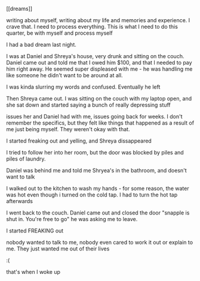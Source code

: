 [[dreams]]

writing about myself, writing about my life and memories and experience. I crave that. I need to process everything. This is what I need to do this quarter, be with myself and process myself

I had a bad dream last night.

I was at Daniel and Shreya's house, very drunk and sitting on the couch. Daniel came out and told me that I owed him $100, and that I needed to pay him right away. He seemed super displeased with me - he was handling me like someone he didn't want to be around at all.

I was kinda slurring my words and confused. Eventually he left

Then Shreya came out. I was sitting on the couch with my laptop open, and she sat down and started saying a bunch of really depressing stuff

issues her and Daniel had with me, issues going back for weeks. I don't remember the specifics, but they felt like things that happened as a result of me just being myself. They weren't okay with that.

I started freaking out and yelling, and Shreya dissappeared

I tried to follow her into her room, but the door was blocked by piles and piles of laundry.

Daniel was behind me and told me Shryea's in the bathroom, and doesn't want to talk

I walked out to the kitchen to wash my hands - for some reason, the water was hot even though i turned on the cold tap. I had to turn the hot tap afterwards

I went back to the couch. Daniel came out and closed the door
"snapple is shut in. You're free to go"
he was asking me to leave.

I started FREAKING out

nobody wanted to talk to me, nobody even cared to work it out or explain to me. They just wanted me out of their lives

:(

that's when I woke up